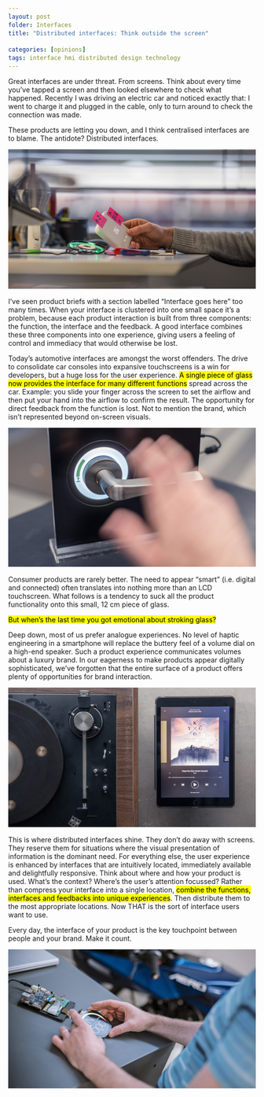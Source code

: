 ```yaml
---
layout: post
folder: Interfaces
title: "Distributed interfaces: Think outside the screen"

categories: [opinions]
tags: interface hmi distributed design technology 
---
```


Great interfaces are under threat. From screens. Think about every time you’ve tapped a screen and then looked elsewhere to check what happened. Recently I was driving an electric car and noticed exactly that: I went to charge it and plugged in the cable, only to turn around to check the connection was made. 

These products are letting you down, and I think centralised interfaces are to blame.
The antidote? Distributed interfaces.

<!-- more -->

![Too many screens](/images/posts/Interfaces/interfaces1.jpg)

I’ve seen product briefs with a section labelled “Interface goes here” too many times. When your interface is clustered into one small space it’s a problem, because each product interaction is built from three components: the function, the interface and the feedback. A good interface combines these three components into one experience, giving users a feeling of control and immediacy that would otherwise be lost.

Today’s automotive interfaces are amongst the worst offenders. The drive to consolidate car consoles into expansive touchscreens is a win for developers, but a huge loss for the user experience. <mark>A single piece of glass now provides the interface for many different functions</mark> spread across the car. Example: you slide your finger across the screen to set the airflow and then put your hand into the airflow to confirm the result. The opportunity for direct feedback from the function is lost. Not to mention the brand, which isn’t represented beyond on-screen visuals. 

![Interface prototyping](/images/posts/Interfaces/interfaces0.jpg)

Consumer products are rarely better. The need to appear “smart” (i.e. digital and connected) often translates into nothing more than an LCD touchscreen. What follows is a tendency to suck all the product functionality onto this small, 12 cm piece of glass. 

<mark>But when’s the last time you got emotional about stroking glass?</mark>

Deep down, most of us prefer analogue experiences. No level of haptic engineering in a smartphone will replace the buttery feel of a volume dial on a high-end speaker. Such a product experience communicates volumes about a luxury brand. In our eagerness to make products appear digitally sophisticated, we’ve forgotten that the entire surface of a product offers plenty of opportunities for brand interaction.

![High-tech, low-tech. Which is which?](/images/posts/Interfaces/interfaces2.jpg)

This is where distributed interfaces shine. They don’t do away with screens. They reserve them for situations where the visual presentation of information is the dominant need. For everything else, the user experience is enhanced by interfaces that are intuitively located, immediately available and delightfully responsive. Think about where and how your product is used. What’s the context? Where’s the user’s attention focussed? Rather than compress your interface into a single location, <mark>combine the functions, interfaces and feedbacks into unique experiences</mark>. Then distribute them to the most appropriate locations. Now THAT is the sort of interface users want to use.

Every day, the interface of your product is the key touchpoint between people and your brand. Make it count. 

![HMI development](/images/posts/Interfaces/interfaces3.jpg)